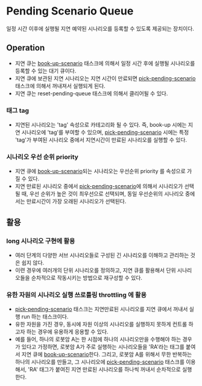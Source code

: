 # Pending Scenario Queue

일정 시간 이후에 실행될 지연 예약된 시나리오를 등록할 수 있도록 제공되는 장치이다.

## Operation

- 지연 큐는 [book-up-scenario](../task/book-up-scenario.md) 태스크에 의해서 일정 시간 후에 실행될 시나리오를 등록할 수 있는 대기 큐이다.
- 지연 큐에 보관된 지연 시나리오는 지연 시간이 만료되면 [pick-pending-scenario](../task/pick-pending-scenario.md) 태스크에 의해서 꺼내져서 실행되게 된다.
- 지연 큐는 reset-pending-queue 태스크에 의해서 클리어될 수 있다.

### 태그 tag

- 지연된 시나리오는 'tag' 속성으로 카테고리화 될 수 있다. 즉, book-up 시에는 지연 시나리오에 'tag'를 부여할 수 있으며, [pick-pending-scenario](../task/pick-pending-scenario.md) 시에는 특정 'tag'가 부여된 시나리오 중에서 지연시간이 만료된 시나리오를 실행할 수 있다.

### 시나리오 우선 순위 priority

- 지연 큐에 [book-up-scenario](../task/book-up-scenario.md)되는 시나리오는 우선순위 priority 를 속성으로 가질 수 있다.
- 지연 만료된 시나리오 중에서 [pick-pending-scenario](../task/pick-pending-scenario.md)에 의해서 시나리오가 선택될 때, 우선 순위가 높은 것이 최우선으로 선택되며, 동일 우선순위의 시나리오 중에서는 만료시간이 가장 오래된 시나리오가 선택된다.

## 활용

### long 시나리오 구현에 활용

- 여러 단계의 다양한 서브 시나리오들로 구성된 긴 시나리오를 이해하고 관리하는 것은 쉽지 않다.
- 이련 경우에 여러개의 단위 시나리오를 정의하고, 지연 큐를 활용해서 단위 시나리오들을 순차적으로 작동시키는 방법으로 재구성할 수 있다.

### 유한 자원의 시나리오 실행 쓰로틀링 throttling 에 활용

- [pick-pending-scenario](../task/pick-pending-scenario.md) 태스크는 지연만료된 시나리오를 지연 큐에서 꺼내서 실행 run 하는 태스크이다.
- 유한 자원을 가진 경우, 동시에 자원 이상의 시나리오를 실행하지 못하게 컨트롤 하고자 하는 경우에 유용하게 응용할 수 있다.
- 예를 들어, 하나의 로봇암 A는 한 시점에 하나의 시나리오만을 수행해야 하는 경우가 있다고 가정하면, 로봇암 A가 주로 실행하는 시나리오들을 'RA'라는 태그를 붙여서 지연 큐에 [book-up-scenario](../task/book-up-scenario.md)한다.
  그리고, 로봇암 A를 위해서 무한 반복하는 하나의 시나리오를 만들고, 그 시나리오에 [pick-pending-scenario](../task/pick-pending-scenario.md) 태스크를 이용해서, 'RA' 태그가 붙여진 지연 만료된 시나리오를 하나씩 꺼내서 순차적으로 실행한다.
